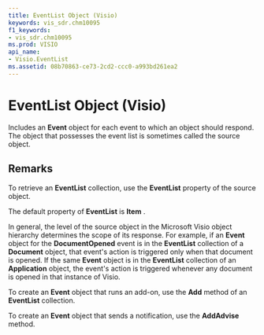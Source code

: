 ```yaml
---
title: EventList Object (Visio)
keywords: vis_sdr.chm10095
f1_keywords:
- vis_sdr.chm10095
ms.prod: VISIO
api_name:
- Visio.EventList
ms.assetid: 08b70863-ce73-2cd2-ccc0-a993bd261ea2
---
```



# EventList Object (Visio)

Includes an  **Event** object for each event to which an object should respond. The object that possesses the event list is sometimes called the source object.


## Remarks

To retrieve an  **EventList** collection, use the **EventList** property of the source object.

The default property of  **EventList** is **Item** .

In general, the level of the source object in the Microsoft Visio object hierarchy determines the scope of its response. For example, if an  **Event** object for the **DocumentOpened** event is in the **EventList** collection of a **Document** object, that event's action is triggered only when that document is opened. If the same **Event** object is in the **EventList** collection of an **Application** object, the event's action is triggered whenever any document is opened in that instance of Visio.

To create an  **Event** object that runs an add-on, use the **Add** method of an **EventList** collection.

To create an  **Event** object that sends a notification, use the **AddAdvise** method.


